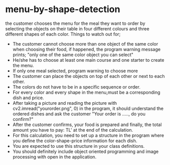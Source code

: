# menu-by-shape-detection
the customer chooses the menu for the meal they want to order  by selecting the objects on their table in four different colours and three different shapes of each color.
Things to watch out for;
* The customer cannot choose more than one object of the same color when choosing their food, if happened, the program warning message prints;
"only one of the same color object you can select"
* He/she has to choose at least one main course and one starter to create the menu.
* If only one meal selected, program warning to choose more
* The customer can place the objects on top of each other or next to each other.
* The colors do not have to be in a specific sequence or order.
* For every color and every shape in the menu,must be a corresponding dish and price.
* After taking a picture and reading the picture with cv2.imread("yourorder.png", 0) in the program, it should understand the ordered dishes and ask the customer "Your order is ....., do you confirm?"
* After the customer confirms, your food is prepared and finally, the total amount you have to pay:
TL'
at the end of the calculation.
* For this calculation, you need to set up a structure in the program where you define the color-shape-price information for each dish.
* You are expected to use this structure in your class definitions.
* You should definitely include object oriented programming and image processing with open in the application.

